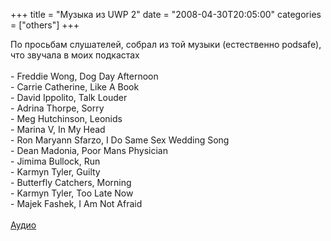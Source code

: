 +++
title = "Музыка из UWP 2"
date = "2008-04-30T20:05:00"
categories = ["others"]
+++


По просьбам слушателей, собрал из той музыки (естественно podsafe), что звучала в моих подкастах<br /><br />- Freddie Wong, Dog Day Afternoon<br />- Carrie Catherine, Like A Book<br />- David Ippolito, Talk Louder<br />- Adrina Thorpe, Sorry<br />- Meg Hutchinson, Leonids<br />- Marina V, In My Head<br />- Ron Maryann Sfarzo, I Do Same Sex Wedding Song<br />- Dean Madonia, Poor Mans Physician<br />- Jimima Bullock, Run<br />- Karmyn Tyler, Guilty<br />- Butterfly Catchers, Morning<br />- Karmyn Tyler, Too Late Now<br />- Majek Fashek, I Am Not Afraid<br /><br /><a href="http://archive.rucast.net/uwp/media/uwp_music2.mp3">Аудио</a>